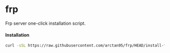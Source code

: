# frp
Frp server one-click installation script.
#### Installation
```sh
curl -sSL https://raw.githubusercontent.com/arctan95/frp/HEAD/install-frps.sh | sudo bash -s -- --release=0.60.0

```
